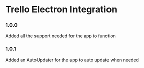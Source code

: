 # Trello Electron Integration

### 1.0.0

Added all the support needed for the app to function

### 1.0.1

Added an AutoUpdater for the app to auto update when needed
